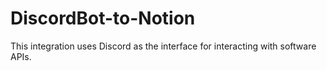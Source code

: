# DiscordBot-to-Notion
This integration uses Discord as the interface for interacting with software APIs.
